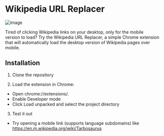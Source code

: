 # Wikipedia URL Replacer

![image](https://github.com/user-attachments/assets/0e679872-0bf2-41c4-88f7-c49046747fa1)

Tired of clicking Wikipedia links on your desktop, only for the mobile version to load? Try the Wikipedia URL Replacer, a simple Chrome extension that will automatically load the desktop version of Wikipedia pages over mobile.

## Installation
1. Clone the repository
   
2. Load the extension in Chrome:
- Open chrome://extensions/.
- Enable Developer mode
- Click Load unpacked and select the project directory

3. Test it out
- Try opening a mobile link (supports language subdomains) like https://en.m.wikipedia.org/wiki/Tarbosaurus

